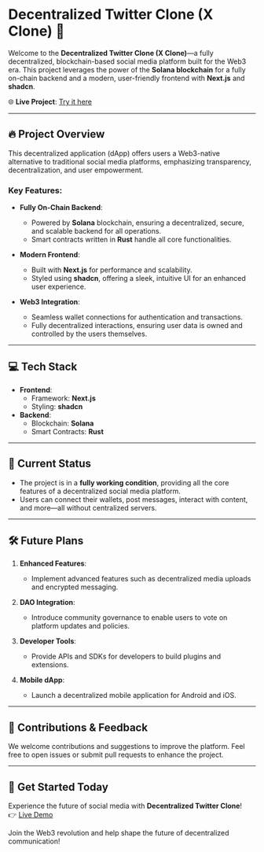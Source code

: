 # Decentralized Twitter Clone (X Clone) 🚀  

Welcome to the **Decentralized Twitter Clone (X Clone)**—a fully decentralized, blockchain-based social media platform built for the Web3 era. This project leverages the power of the **Solana blockchain** for a fully on-chain backend and a modern, user-friendly frontend with **Next.js** and **shadcn**.  

🌐 **Live Project**: [Try it here](https://dapptwitter.vercel.app/)  

---

## 🔥 **Project Overview**  

This decentralized application (dApp) offers users a Web3-native alternative to traditional social media platforms, emphasizing transparency, decentralization, and user empowerment.  

### Key Features:  
- **Fully On-Chain Backend**:  
  - Powered by **Solana** blockchain, ensuring a decentralized, secure, and scalable backend for all operations.  
  - Smart contracts written in **Rust** handle all core functionalities.  

- **Modern Frontend**:  
  - Built with **Next.js** for performance and scalability.  
  - Styled using **shadcn**, offering a sleek, intuitive UI for an enhanced user experience.  

- **Web3 Integration**:  
  - Seamless wallet connections for authentication and transactions.  
  - Fully decentralized interactions, ensuring user data is owned and controlled by the users themselves.  

---

## 💻 **Tech Stack**  
- **Frontend**:  
  - Framework: **Next.js**  
  - Styling: **shadcn**  
- **Backend**:  
  - Blockchain: **Solana**  
  - Smart Contracts: **Rust**  

---

## 🎯 **Current Status**  
- The project is in a **fully working condition**, providing all the core features of a decentralized social media platform.  
- Users can connect their wallets, post messages, interact with content, and more—all without centralized servers.  

---

## 🛠️ **Future Plans**  
1. **Enhanced Features**:  
   - Implement advanced features such as decentralized media uploads and encrypted messaging.  

2. **DAO Integration**:  
   - Introduce community governance to enable users to vote on platform updates and policies.  

3. **Developer Tools**:  
   - Provide APIs and SDKs for developers to build plugins and extensions.  

4. **Mobile dApp**:  
   - Launch a decentralized mobile application for Android and iOS.  

---

## 🤝 **Contributions & Feedback**  
We welcome contributions and suggestions to improve the platform. Feel free to open issues or submit pull requests to enhance the project.  

---

## 📢 **Get Started Today**  
Experience the future of social media with **Decentralized Twitter Clone**!  
👉 [Live Demo](https://dapptwitter.vercel.app/)  

Join the Web3 revolution and help shape the future of decentralized communication!  
